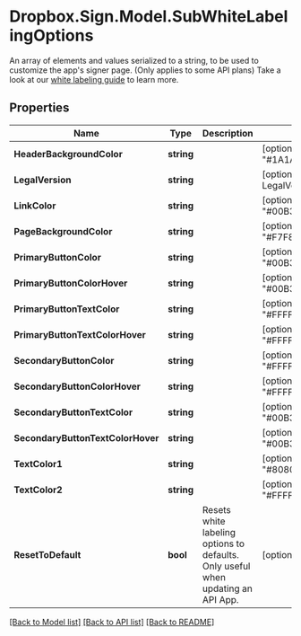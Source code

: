 # Dropbox.Sign.Model.SubWhiteLabelingOptions
An array of elements and values serialized to a string, to be used to customize the app's signer page. (Only applies to some API plans)  Take a look at our [white labeling guide](/api/reference/white-labeling/) to learn more.

## Properties

Name | Type | Description | Notes
------------ | ------------- | ------------- | -------------
**HeaderBackgroundColor** | **string** |    | [optional] [default to "#1A1A1A"]
**LegalVersion** | **string** |    | [optional] [default to LegalVersionEnum.Terms1]
**LinkColor** | **string** |    | [optional] [default to "#00B3E6"]
**PageBackgroundColor** | **string** |    | [optional] [default to "#F7F8F9"]
**PrimaryButtonColor** | **string** |    | [optional] [default to "#00B3E6"]
**PrimaryButtonColorHover** | **string** |    | [optional] [default to "#00B3E6"]
**PrimaryButtonTextColor** | **string** |    | [optional] [default to "#FFFFFF"]
**PrimaryButtonTextColorHover** | **string** |    | [optional] [default to "#FFFFFF"]
**SecondaryButtonColor** | **string** |    | [optional] [default to "#FFFFFF"]
**SecondaryButtonColorHover** | **string** |    | [optional] [default to "#FFFFFF"]
**SecondaryButtonTextColor** | **string** |    | [optional] [default to "#00B3E6"]
**SecondaryButtonTextColorHover** | **string** |    | [optional] [default to "#00B3E6"]
**TextColor1** | **string** |    | [optional] [default to "#808080"]
**TextColor2** | **string** |    | [optional] [default to "#FFFFFF"]
**ResetToDefault** | **bool** |  Resets white labeling options to defaults. Only useful when updating an API App.  | [optional] 

[[Back to Model list]](../README.md#documentation-for-models) [[Back to API list]](../README.md#documentation-for-api-endpoints) [[Back to README]](../README.md)


